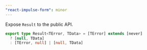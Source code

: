 ```yaml
---
"react-impulse-form": minor
---
```


Expose `Result` to the public API.

```ts
export type Result<TError, TData> = [TError] extends [never]
  ? [null, TData]
  : [TError, null] | [null, TData]
```
